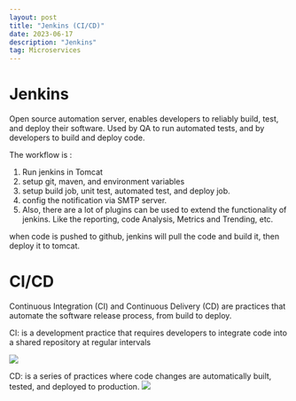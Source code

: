 ```yaml
---
layout: post
title: "Jenkins (CI/CD)"
date: 2023-06-17
description: "Jenkins"
tag: Microservices
---
```


# Jenkins

Open source automation server, enables developers to reliably build, test, and deploy their software. Used by QA to run automated tests, and by developers to build and deploy code.

The workflow is :

1. Run jenkins in Tomcat
2. setup git, maven, and environment variables
3. setup build job, unit test, automated test, and deploy job.
4. config the notification via SMTP server.
5. Also, there are a lot of plugins can be used to extend the functionality of jenkins. Like the reporting, code Analysis, Metrics and Trending, etc.

when code is pushed to github, jenkins will pull the code and build it, then deploy it to tomcat.

# CI/CD

Continuous Integration (CI) and Continuous Delivery (CD) are practices that automate the software release process, from build to deploy.

CI: is a development practice that requires developers to integrate code into a shared repository at regular intervals

<img src="https://upload-images.jianshu.io/upload_images/6464255-1b6e3bfdbece1492.jpg?imageMogr2/auto-orient/strip|imageView2/2/w/1000/format/webp">

CD: is a series of practices where code changes are automatically built, tested, and deployed to production.
<img  src="https://upload-images.jianshu.io/upload_images/6464255-ba088ec7257062c0.jpg?imageMogr2/auto-orient/strip|imageView2/2/w/1000/format/webp">

